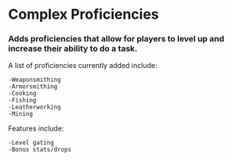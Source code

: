 # Complex Proficiencies
### Adds proficiencies that allow for players to level up and increase their ability to do a task.
A list of proficiencies currently added include:
```
-Weaponsmithing
-Armorsmithing
-Cooking
-Fishing
-Leatherworking
-Mining
```
Features include:
```
-Level gating
-Bonus stats/drops
```

